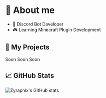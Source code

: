 # 💫 About me

- 🤖 Discord Bot Developer
- 🎮 Learning Minecraft Plugin Development


## 📂 My Projects
Soon
Soon
Soon


## 📈 GitHub Stats
![Zyraphix's GitHub stats](https://github-readme-stats.vercel.app/api?username=localchown&show_icons=true&theme=dracula)
